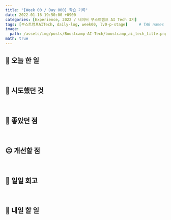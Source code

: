 ```yaml
---
title: "[Week 00 / Day 000] 학습 기록"
date: 2022-01-16 19:50:00 +0900
categories: [Experience, 2022 / 네이버 부스트캠프 AI Tech 3기]
tags: [부스트캠프AITech, daily-log, week00, lv0-p-stage]     # TAG names should always be lowercase
image: 
  path: /assets/img/posts/Boostcamp-AI-Tech/boostcamp_ai_tech_title.png
math: true
---
```

## **📝 오늘 한 일**


<br>

## **🧪 시도했던 것**


<br>

## **🙂 좋았던 점**


<br>

## **☹️ 개선할 점**


<br>

## **🐾 일일 회고**


<br>

## **🚀 내일 할 일**
